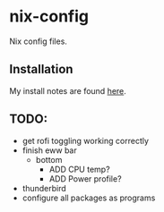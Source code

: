 # nix-config
Nix config files.

## Installation
My install notes are found [here](https://docs.google.com/document/d/1AH0DahjBLnj5EFFwaiUMHzl7CS2ftOybahPNlOBMhlM/edit?usp=sharing).

## TODO:
- get rofi toggling working correctly
- finish eww bar
  - bottom
    - ADD CPU temp?
    - ADD Power profile?
- thunderbird
- configure all packages as programs
